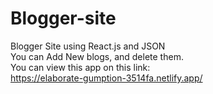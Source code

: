 # Blogger-site  <br />
Blogger Site using React.js and JSON <br />
You can Add New blogs, and delete them.  <br />
You can view this app on this link:  <br />
https://elaborate-gumption-3514fa.netlify.app/
